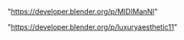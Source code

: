 "https://developer.blender.org/p/MIDIManNI"

"https://developer.blender.org/p/luxuryaesthetic11"

 
 
